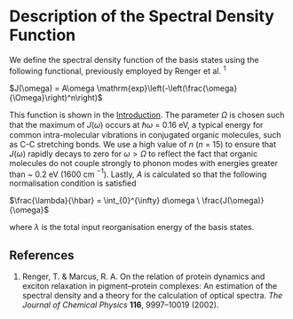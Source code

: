 # Description of the Spectral Density Function

We define the spectral density function of the basis states using the following functional, previously employed by Renger et al. $^{1}$

$J(\omega) = A\omega \mathrm{exp}\left(-\left(\frac{\omega}{\Omega}\right)^n\right)$

This function is shown in the [Introduction](01_ModelDescription.md). The parameter $\Omega$ is chosen such that the maximum of $J(\omega)$ occurs at $\hbar\omega$ = 0.16 eV, a typical energy for common intra-molecular vibrations in conjugated organic molecules, such as C-C stretching bonds. We use a high value of $n$ ($n$ = 15) to ensure that $J(\omega)$ rapidly decays to zero for $\omega > \Omega$ to reflect the fact that organic molecules do not couple strongly to phonon modes with energies greater than ~ 0.2 eV (1600 cm $^{-1}$). Lastly, $A$ is calculated so that the following normalisation condition is satisfied

$\frac{\lambda}{\hbar} = \int_{0}^{\infty} d\omega \ \frac{J(\omega)}{\omega}$

where $\lambda$ is the total input reorganisation energy of the basis states. 

## References 

1. Renger, T. & Marcus, R. A. On the relation of protein dynamics and exciton relaxation in pigment–protein complexes: An estimation of the spectral density and a theory for the calculation of optical spectra. *The Journal of Chemical Physics* **116**, 9997–10019 (2002).
